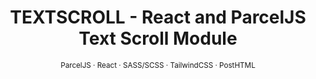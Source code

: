 <div align="center">
  <h1>TEXTSCROLL - React and ParcelJS Text Scroll Module</h1>
  <sup>ParcelJS · React · SASS/SCSS · TailwindCSS · PostHTML</sup>
</div>


